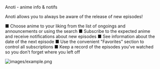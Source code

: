 Anoti - anime info & notifs

Anoti allows you to always be aware of the release of new episodes!

■ Choose anime to your liking from the list of ongoings and announcements or using the search
■ Subscribe to the expected anime and receive notifications about new episodes
■ See information about the date of the next episode
■ Use the convenient "Favorites" section to control all subscriptions
■ Keep a record of the episodes you've watched so you don't forget where you left off

![images/example.png](https://drive.google.com/file/d/1XTky0ayKMpndXst-9gnyMySo328ab45V/view?usp=sharing)
